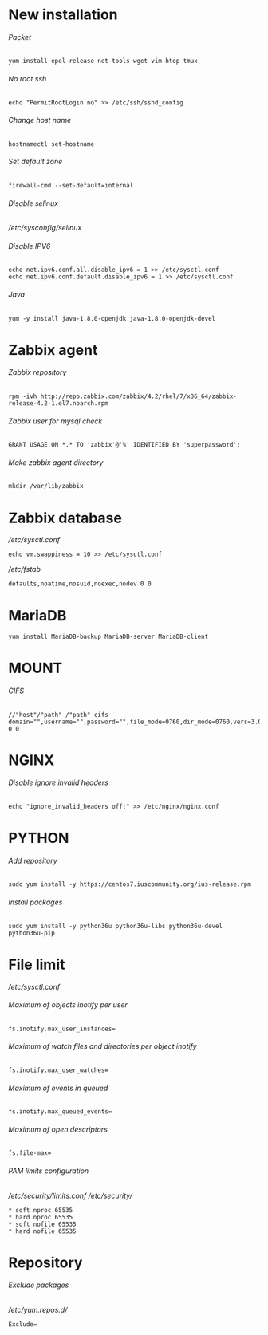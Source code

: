 # New installation

###### Packet
```
yum install epel-release net-tools wget vim htop tmux
```

###### No root ssh
```
echo "PermitRootLogin no" >> /etc/ssh/sshd_config
```

###### Change host name
```
hostnamectl set-hostname
```

###### Set default zone
```
firewall-cmd --set-default=internal
```

###### Disable selinux
_/etc/sysconfig/selinux_

###### Disable IPV6
```
echo net.ipv6.conf.all.disable_ipv6 = 1 >> /etc/sysctl.conf
echo net.ipv6.conf.default.disable_ipv6 = 1 >> /etc/sysctl.conf
```

###### Java
```
yum -y install java-1.8.0-openjdk java-1.8.0-openjdk-devel
```

# Zabbix agent

###### Zabbix repository
```
rpm -ivh http://repo.zabbix.com/zabbix/4.2/rhel/7/x86_64/zabbix-release-4.2-1.el7.noarch.rpm
```

###### Zabbix user for mysql check
```
GRANT USAGE ON *.* TO 'zabbix'@'%' IDENTIFIED BY 'superpassword';
```

###### Make zabbix agent directory
```
mkdir /var/lib/zabbix
```

# Zabbix database
_/etc/sysctl.conf_
```
echo vm.swappiness = 10 >> /etc/sysctl.conf
```

_/etc/fstab_
```
defaults,noatime,nosuid,noexec,nodev 0 0
```

# MariaDB
```
yum install MariaDB-backup MariaDB-server MariaDB-client
```

# MOUNT

###### CIFS
```
//"host"/"path" /"path" cifs domain="",username="",password="",file_mode=0760,dir_mode=0760,vers=3.0,gid="" 0 0
```

# NGINX

###### Disable ignore invalid headers
```
echo "ignore_invalid_headers off;" >> /etc/nginx/nginx.conf
```

# PYTHON

###### Add repository
```
sudo yum install -y https://centos7.iuscommunity.org/ius-release.rpm
```
###### Install packages
```
sudo yum install -y python36u python36u-libs python36u-devel python36u-pip
```

# File limit

_/etc/sysctl.conf_

###### Maximum of objects inotify per user
```
fs.inotify.max_user_instances=
```

###### Maximum of watch files and directories per object inotify
```
fs.inotify.max_user_watches=
```

###### Maximum of events in queued
```
fs.inotify.max_queued_events=
```

###### Maximum of open descriptors
```
fs.file-max=
```

###### PAM limits configuration

_/etc/security/limits.conf_
_/etc/security/_
```
* soft nproc 65535
* hard nproc 65535
* soft nofile 65535
* hard nofile 65535
```

# Repository

###### Exclude packages
_/etc/yum.repos.d/_
```
Exclude=
```
